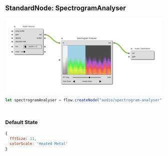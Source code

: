## StandardNode: SpectrogramAnalyser

<img class="zoomable" alt="SpectrogramAnalyser standard node" src="/images/standard-nodes/audio/spectrogram-analyser.png" />

<Hierarchy :extend="{name: 'Node', link: '../../api/classes/node.html'}" />
<br/>

```js
let spectrogramAnalyser = flow.createNode("audio/spectrogram-analyser", {});
```

<br/>

### Default State

```js
{
  fftSize: 11,
  colorScale: 'Heated Metal'
}
```
